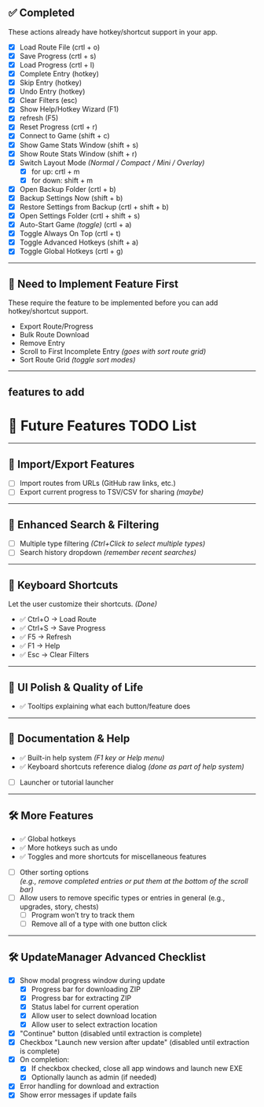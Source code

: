## ✅ Completed  
These actions already have hotkey/shortcut support in your app.

- [x] Load Route File  (crtl + o)  
- [x] Save Progress  (crtl + s)  
- [x] Load Progress  (crtl + l)  
- [x] Complete Entry (hotkey)  
- [x] Skip Entry  (hotkey)  
- [x] Undo Entry  (hotkey)  
- [x] Clear Filters (esc)  
- [x] Show Help/Hotkey Wizard (F1)  
- [x] refresh (F5)  
- [x] Reset Progress (crtl + r)  
- [x] Connect to Game (shift + c)  
- [x] Show Game Stats Window (shift + s)  
- [x] Show Route Stats Window (shift + r)  
- [x] Switch Layout Mode *(Normal / Compact / Mini / Overlay)*  
	- [x] for up: crtl + m  
	- [x] for down: shift + m  
- [x] Open Backup Folder (crtl + b)  
- [x] Backup Settings Now (shift + b)  
- [x] Restore Settings from Backup (crtl + shift + b)  
- [x] Open Settings Folder (crtl + shift + s)
- [x] Auto-Start Game *(toggle)*  (crtl + a)
- [x] Toggle Always On Top  (crtl + t)
- [x] Toggle Advanced Hotkeys  (shift + a)
- [x] Toggle Global Hotkeys  (crtl + g)

---

## 🔴 Need to Implement Feature First  
These require the feature to be implemented before you can add hotkey/shortcut support.

- Export Route/Progress  
- Bulk Route Download  
- Remove Entry  
- Scroll to First Incomplete Entry *(goes with sort route grid)*  
- Sort Route Grid *(toggle sort modes)*

-----

## features to add
# 📝 Future Features TODO List

---

## 📁 Import/Export Features

- [ ] Import routes from URLs (GitHub raw links, etc.)
- [ ] Export current progress to TSV/CSV for sharing *(maybe)*

---

## 🔎 Enhanced Search & Filtering

- [ ] Multiple type filtering *(Ctrl+Click to select multiple types)*
- [ ] Search history dropdown *(remember recent searches)*

---

## 🎹 Keyboard Shortcuts  
Let the user customize their shortcuts. *(Done)*

- ✅ Ctrl+O → Load Route  
- ✅ Ctrl+S → Save Progress  
- ✅ F5 → Refresh  
- ✅ F1 → Help  
- ✅ Esc → Clear Filters

---

## 🧽 UI Polish & Quality of Life

- ✅ Tooltips explaining what each button/feature does

---

## 📖 Documentation & Help

- ✅ Built-in help system *(F1 key or Help menu)*
- ✅ Keyboard shortcuts reference dialog *(done as part of help system)*
- [ ] Launcher or tutorial launcher

---

## 🛠️ More Features

- ✅ Global hotkeys
- ✅ More hotkeys such as undo
- ✅ Toggles and more shortcuts for miscellaneous features
- [ ] Other sorting options  
  *(e.g., remove completed entries or put them at the bottom of the scroll bar)*
- [ ] Allow users to remove specific types or entries in general (e.g., upgrades, story, chests)  
  - [ ] Program won’t try to track them  
  - [ ] Remove all of a type with one button click

---

## 🛠️ UpdateManager Advanced Checklist

- [x] Show modal progress window during update
    - [x] Progress bar for downloading ZIP
    - [x] Progress bar for extracting ZIP
    - [x] Status label for current operation
    - [x] Allow user to select download location
    - [x] Allow user to select extraction location
- [x] "Continue" button (disabled until extraction is complete)
- [x] Checkbox "Launch new version after update" (disabled until extraction is complete)
- [x] On completion:
    - [x] If checkbox checked, close all app windows and launch new EXE
    - [x] Optionally launch as admin (if needed)
- [x] Error handling for download and extraction
- [x] Show error messages if update fails

